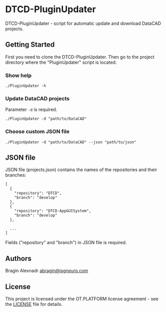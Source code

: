 # DTCD-PluginUpdater

DTCD-PluginUpdater - script for automatic update and download DataCAD projects.

## Getting Started

First you need to clone the DTCD-PluginUpdater. Then go to the project directory where the "PluginUpdater" script is located.

### Show help

```
./PluginUpdater -h
```

### Update DataCAD projects

Parameter `-d` is required.

```
./PluginUpdater -d "path/to/DataCAD"
```

### Choose custom JSON file

```
./PluginUpdater -d "path/to/DataCAD" --json "path/to/json"
```

## JSON file

JSON file (projects.json) contains the names of the repositories and their branches:

```
[
  {
    "repository": "DTCD",
    "branch": "develop"
  },
  {
    "repository": "DTCD-AppGUISystem",
    "branch": "develop"
  },
  
  ...
]
```

Fields ("repository" and "branch") in JSON file is required.

## Authors

Bragin Alexnadr [abragin@isgneuro.com](mailto:abragin@isgneuro.com)

## License

This project is licensed under the OT.PLATFORM license agreement - see the [LICENSE](LICENSE.md) file for details.

